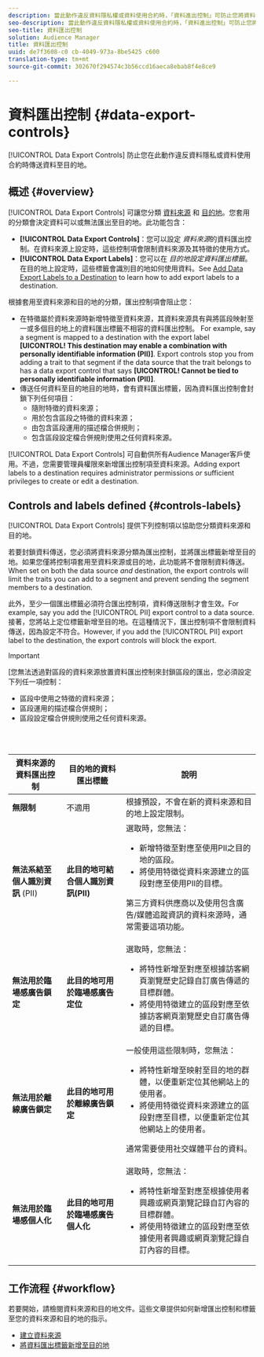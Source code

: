 ```yaml
---
description: 當此動作違反資料隱私權或資料使用合約時，「資料進出控制」可防止您將資料傳送至目的地。
seo-description: 當此動作違反資料隱私權或資料使用合約時，「資料進出控制」可防止您將資料傳送至目的地。
seo-title: 資料匯出控制
solution: Audience Manager
title: 資料匯出控制
uuid: de7f3608-c0 cb-4049-973a-8be5425 c600
translation-type: tm+mt
source-git-commit: 302670f294574c3b56ccd16aeca8ebab8f4e8ce9

---
```



# 資料匯出控制 {#data-export-controls}

[!UICONTROL Data Export Controls] 防止您在此動作違反資料隱私或資料使用合約時傳送資料至目的地。

## 概述 {#overview}

[!UICONTROL Data Export Controls] 可讓您分類 [資料來源](../features/datasources-list-and-settings.md#data-sources-list-and-settings) 和 [目的地](../features/destinations/destinations.md)。您套用的分類會決定資料可以或無法匯出至目的地。此功能包含：

* **[!UICONTROL Data Export Controls]**：您可以設定 *資料來源*&#x200B;的資料匯出控制。在資料來源上設定時，這些控制項會限制資料來源及其特徵的使用方式。
* **[!UICONTROL Data Export Labels]**：您可以在 *目的地設定資料匯出標籤*。在目的地上設定時，這些標籤會識別目的地如何使用資料。See [Add Data Export Labels to a Destination](/help/using/features/destinations/manage-destinations.md#add-data-export-labels) to learn how to add export labels to a destination.

根據套用至資料來源和目的地的分類，匯出控制項會阻止您：

* 在特徵屬於資料來源時新增特徵至資料來源，其資料來源具有與將區段映射至一或多個目的地上的資料匯出標籤不相容的資料匯出控制。
For example, say a segment is mapped to a destination with the export label **[UICONTROL! This destination may enable a combination with personally identifiable information (PII)]**. Export controls stop you from adding a trait to that segment if the data source that the trait belongs to has a data export control that says **[UICONTROL! Cannot be tied to personally identifiable information (PII)]**.
* 傳送任何資料至目的地目的地時，會有資料匯出標籤，因為資料匯出控制會封鎖下列任何項目：
   * 隨附特徵的資料來源；
   * 用於包含區段之特徵的資料來源；
   * 由包含區段運用的描述檔合併規則；
   * 包含區段設定檔合併規則使用之任何資料來源。

[!UICONTROL Data Export Controls] 可自動供所有Audience Manager客戶使用。不過，您需要管理員權限來新增匯出控制項至資料來源。Adding export labels to a destination requires administrator permissions *or* sufficient privileges to create or edit a destination.

## Controls and labels defined {#controls-labels}

[!UICONTROL Data Export Controls] 提供下列控制項以協助您分類資料來源和目的地。

若要封鎖資料傳送，您必須將資料來源分類為匯出控制，並將匯出標籤新增至目的地。如果您僅將控制項套用至資料來源或目的地，此功能將不會限制資料傳送。When set on both the data source *and* destination, the export controls will limit the traits you can add to a segment and prevent sending the segment members to a destination.

此外，至少一個匯出標籤必須符合匯出控制項，資料傳送限制才會生效。For example, say you add the [!UICONTROL PII] export control to a data source. 接著，您將站上定位標籤新增至目的地。在這種情況下，匯出控制項不會限制資料傳送，因為設定不符合。However, if you add the [!UICONTROL PII] export label to the destination, the export controls will block the export.

>[!IMPORTANT]
>
>[您無法透過對區段的資料來源放置資料匯出控制來封鎖區段的匯出，您必須設定下列任一項控制：
> * 區段中使用之特徵的資料來源；
> * 區段運用的描述檔合併規則；
> * 區段設定檔合併規則使用之任何資料來源。


<br> 

<table id="table_7D1F0270B5604A82B96A13CC49C937C0"> 
 <thead> 
  <tr> 
   <th colname="col1" class="entry"> 資料來源的資料匯出控制 </th> 
   <th colname="col2" class="entry"> 目的地的資料匯出標籤 </th> 
   <th colname="col3" class="entry"> 說明 </th> 
  </tr> 
 </thead>
 <tbody> 
  <tr> 
   <td colname="col1"> <b><span class="uicontrol"> 無限制</span></b> </td> 
   <td colname="col2"> 不適用 </td> 
   <td colname="col3"> 根據預設，不會在新的資料來源和目的地上設定限制。 </td> 
  </tr> 
  <tr> 
   <td colname="col1"> <b><span class="uicontrol"> 無法系結至個人識別資訊</span></b> (PII) </td> 
   <td colname="col2"> <b><span class="uicontrol"> 此目的地可結合個人識別資訊(PII)</span></b> </td> 
   <td colname="col3">選取時，您無法： 
    <ul id="ul_0D5A4D0373374217A4BACDFC3BB2F79D"> 
     <li id="li_C32FC26C6E814412A1C73B840E81BB68">新增特徵至對應至使用PII之目的地的區段。 </li> 
     <li id="li_BF4FD10807AF4E109CEA22FBD3F6F9B3">將使用特徵從資料來源建立的區段對應至使用PII的目標。 </li> 
    </ul> <p>第三方資料供應商以及使用包含廣告/媒體追蹤資訊的資料來源時，通常需要這項功能。 </p> </td> 
  </tr> 
  <tr> 
   <td colname="col1"> <b><span class="uicontrol"> 無法用於臨場感廣告鎖定</span></b> </td> 
   <td colname="col2"> <b><span class="uicontrol"> 此目的地可用於臨場感廣告定位</span></b> </td> 
   <td colname="col3">選取時，您無法： 
    <ul id="ul_5B17972E7E0C424A833AD540DFF3CBF2"> 
     <li id="li_05810CEAC8CB4616BB2D52DDDADA84A8">將特性新增至對應至根據訪客網頁瀏覽歷史記錄自訂廣告傳遞的目標群體。 </li> 
     <li id="li_B2C3479ECEA74F49B9A2CFDDEE128DF3">將使用特徵建立的區段對應至依據訪客網頁瀏覽歷史自訂廣告傳遞的目標。 </li> 
    </ul> </td> 
  </tr> 
  <tr> 
   <td colname="col1"> <b><span class="uicontrol"> 無法用於離線廣告鎖定</span></b> </td> 
   <td colname="col2"> <b><span class="uicontrol"> 此目的地可用於離線廣告鎖定</span></b> </td> 
   <td colname="col3">一般使用這些限制時，您無法： 
    <ul id="ul_B9352FF5282C481BA3A24C581217A156"> 
     <li id="li_0F89583A603D4CD8804724954CFD52C6">將特性新增至映射至目的地的群體，以便重新定位其他網站上的使用者。 </li> 
     <li id="li_ABDD8BEDE9AF411695C7BDF9AE522BA7">將使用特徵從資料來源建立的區段對應至目標，以便重新定位其他網站上的使用者。 </li> 
    </ul> <p>通常需要使用社交媒體平台的資料。 </p> </td> 
  </tr> 
  <tr> 
   <td colname="col1"> <b><span class="uicontrol"> 無法用於臨場感個人化</span></b> </td> 
   <td colname="col2"> <b><span class="uicontrol"> 此目的地可用於臨場感廣告個人化</span></b> </td> 
   <td colname="col3">選取時，您無法： 
    <ul id="ul_3360EB209E07402A863F0E7473B99D3F"> 
     <li id="li_88B3842B67E040EB9DC0BBEB8E5EC251">將特性新增至對應至根據使用者興趣或網頁瀏覽記錄自訂內容的目標群體。 </li> 
     <li id="li_6506254CCE6546039A3D82B60368C8B4">將使用特徵建立的區段對應至依據使用者興趣或網頁瀏覽記錄自訂內容的目標。 </li> 
    </ul> </td> 
  </tr> 
 </tbody> 
</table>

## 工作流程 {#workflow}

若要開始，請檢閱資料來源和目的地文件。這些文章提供如何新增匯出控制和標籤至您的資料來源和目的地的指示。

* [建立資料來源](../features/manage-datasources.md#create-data-source)
* [將資料匯出標籤新增至目的地](../features/destinations/manage-destinations.md#add-data-export-labels)
